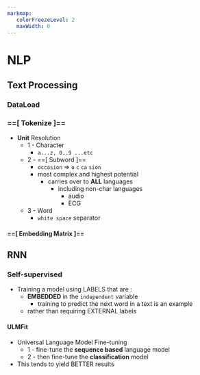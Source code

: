 ```yaml
---
markmap:
   colorFreezeLevel: 2
   maxWidth: 0
---
```


# NLP

## Text Processing

### DataLoad

### ==[ Tokenize ]==

- **Unit** Resolution
  - 1 - Character
    - `a...z, 0..9 ...etc`
  - 2 - ==[ Subword ]==
    - `occasion` => `o` `c` `ca` `sion`
    - most complex and highest potential
      - carries over to **ALL** languages
        - including non-char languages 
          - audio
          - ECG
  - 3 - Word
    - `white space` separator

#### ==[ Embedding Matrix ]==

## RNN

### Self-supervised

- Training a model using LABELS that are :
  - **EMBEDDED** in the `independent` variable
    - training to predict the next word in a text is an example
  - rather than requiring EXTERNAL labels

#### **ULMFit**

- Universal Language Model Fine-tuning
  - 1 - fine-tune the **sequence based** language model
  - 2 - then fine-tune the **classification** model
- This tends to yield BETTER results
